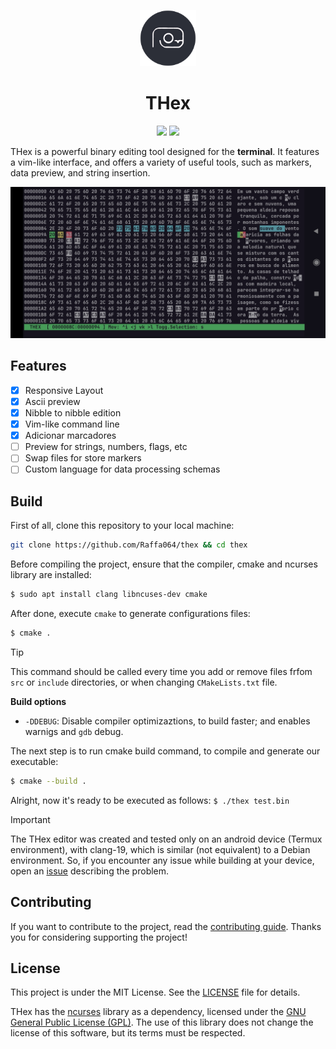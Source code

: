 <p align="center">
    <img src="/media/icon.png" alt="THex icon" width="90" height="90"/>
</p>

<h1 align="center"><b>THex</b></h1>

<p align="center">
    <a href="./README.md"><img src="https://img.shields.io/badge/lang-en-red.svg"/></a>
    <a href="./README.pt-br.md"><img src="https://img.shields.io/badge/lang-pt--br-green.svg"/></a>
</p>

THex is a powerful binary editing tool designed for the **terminal**. 
It features a vim-like interface, and offers a variety of useful tools, such as markers, data preview, and string insertion.

![screenshot](./media/screenshot.jpg)

## Features

- [x] Responsive Layout  
- [x] Ascii preview
- [x] Nibble to nibble edition 
- [x] Vim-like command line
- [x] Adicionar marcadores
- [ ] Preview for strings, numbers, flags, etc
- [ ] Swap files for store markers
- [ ] Custom language for data processing schemas 

## Build

First of all, clone this repository to your local machine:
```bash
git clone https://github.com/Raffa064/thex && cd thex
```

Before compiling the project, ensure that the compiler, cmake and ncurses library are installed:
```bash
$ sudo apt install clang libncuses-dev cmake
```

After done, execute `cmake` to generate configurations files: 
```bash
$ cmake .
```

> [!TIP]
This command should be called every time you add or remove files frfom `src` or `include` directories, or when changing `CMakeLists.txt` file.

**Build options**
- `-DDEBUG`: Disable compiler optimizaztions, to build faster; and enables warnigs and `gdb` debug.

The next step is to run cmake build command, to compile and generate our executable:
```bash
$ cmake --build .
``` 

Alright, now it's ready to be executed as follows:
```$ ./thex test.bin```

> [!IMPORTANT]
The THex editor was created and tested only on an android device (Termux environment), with clang-19, which is similar (not equivalent) to a Debian environment. 
So, if you encounter any issue while building at your device, open an [issue](https://github.com/Raffa064/thex/issues) describing the problem.

## Contributing

If you want to contribute to the project, read the [contributing guide](./CONTRIBUTING.md). Thanks you for considering supporting the project!

## License

This project is under the MIT License. See the [LICENSE](./LICENSE) file for details.

THex has the [ncurses](https://invisible-island.net/ncurses/) library as a dependency, licensed under the [GNU General Public License (GPL)](https://www.gnu.org/licenses/gpl.html). The use of this library does not change the license of this software, but its terms must be respected.
